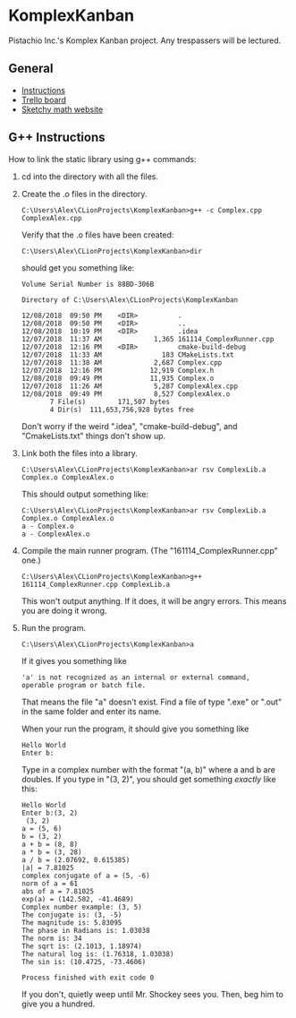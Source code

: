 # KomplexKanban
Pistachio Inc.'s Komplex Kanban project. Any trespassers will be lectured.

## General
* [Instructions](https://drive.google.com/file/d/1sA8t9rRrhyOVqQLLbrDBrKtl25JmB2wi/view)
* [Trello board](https://trello.com/b/tM7aIQXO/complasa-arithmetic-library)
* [Sketchy math website](http://www.euclideanspace.com/maths/algebra/realNormedAlgebra/complex/functions/index.htm)

## G++ Instructions
How to link the static library using g++ commands:

1. cd into the directory with all the files.
2. Create the .o files in the directory.

   ```C:\Users\Alex\CLionProjects\KomplexKanban>g++ -c Complex.cpp ComplexAlex.cpp```
   
   Verify that the .o files have been created:

   ```C:\Users\Alex\CLionProjects\KomplexKanban>dir```
   
   should get you something like:
   
   ```Volume in drive C is OS
   Volume Serial Number is 88BD-306B
   
   Directory of C:\Users\Alex\CLionProjects\KomplexKanban
   
   12/08/2018  09:50 PM    <DIR>          .
   12/08/2018  09:50 PM    <DIR>          ..
   12/08/2018  10:19 PM    <DIR>          .idea
   12/07/2018  11:37 AM             1,365 161114_ComplexRunner.cpp
   12/07/2018  12:16 PM    <DIR>          cmake-build-debug
   12/07/2018  11:33 AM               183 CMakeLists.txt
   12/07/2018  11:38 AM             2,687 Complex.cpp
   12/07/2018  12:16 PM            12,919 Complex.h
   12/08/2018  09:49 PM            11,935 Complex.o
   12/07/2018  11:26 AM             5,287 ComplexAlex.cpp
   12/08/2018  09:49 PM             8,527 ComplexAlex.o
          7 File(s)        171,507 bytes
          4 Dir(s)  111,653,756,928 bytes free
   ```
   Don't worry if the weird ".idea", "cmake-build-debug", and "CmakeLists.txt" things don't show up.
3. Link both the files into a library.
   
   ```C:\Users\Alex\CLionProjects\KomplexKanban>ar rsv ComplexLib.a Complex.o ComplexAlex.o```
   
   This should output something like:
   
   ```
   C:\Users\Alex\CLionProjects\KomplexKanban>ar rsv ComplexLib.a Complex.o ComplexAlex.o
   a - Complex.o
   a - ComplexAlex.o
   ```
4. Compile the main runner program. (The "161114_ComplexRunner.cpp" one.)
   
   ```C:\Users\Alex\CLionProjects\KomplexKanban>g++ 161114_ComplexRunner.cpp ComplexLib.a```
   
   This won't output anything. If it does, it will be angry errors. This means you are doing it wrong.
5. Run the program.
   
   ```C:\Users\Alex\CLionProjects\KomplexKanban>a```
   
   If it gives you something like
   
   ```
   'a' is not recognized as an internal or external command,
   operable program or batch file.
   ```
   
   That means the file "a" doesn't exist. Find a file of type ".exe" or ".out" in the same folder and enter its name.
   
   When your run the program, it should give you something like
   
   ```
   Hello World
   Enter b:
   ```
   
   Type in a complex number with the format "(a, b)" where a and b are doubles. If you type in "(3, 2)", you should get something *exactly* like this:
   
   ```
   Hello World
   Enter b:(3, 2)
    (3, 2)
   a = (5, 6)
   b = (3, 2)
   a + b = (8, 8)
   a * b = (3, 28)
   a / b = (2.07692, 0.615385)
   |a| = 7.81025
   complex conjugate of a = (5, -6)
   norm of a = 61
   abs of a = 7.81025
   exp(a) = (142.502, -41.4689)
   Complex number example: (3, 5)
   The conjugate is: (3, -5)
   The magnitude is: 5.83095
   The phase in Radians is: 1.03038
   The norm is: 34
   The sqrt is: (2.1013, 1.18974)
   The natural log is: (1.76318, 1.03038)
   The sin is: (10.4725, -73.4606)
   
   Process finished with exit code 0
   ```
   
   If you don't, quietly weep until Mr. Shockey sees you. Then, beg him to give you a hundred.

